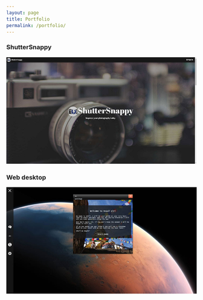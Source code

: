 ```yaml
---
layout: page
title: Portfolio
permalink: /portfolio/
---
```

### ShutterSnappy
<a href="https://shuttersnappy.com" target="_blank">![shuttersnappy](/img/portfolio/shuttersnappy.jpg "ShutterSnappy landing page")</a>

### Web desktop

<a href="http://wd.beppekarlsson.nu/wd/client/debug/" target="_blank">![Personal Web Desktop](/img/portfolio/pwd.jpg "Personal Web Desktop")</a>
